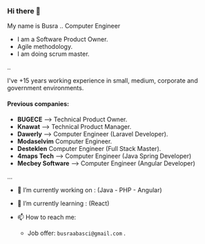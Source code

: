 ### Hi there 👋

My name is Busra .. Computer Engineer
- I am a Software Product Owner.
- Agile methodology.
- I am doing scrum master.

..

I've +15 years working experience in small, medium, corporate and government environments.

#### Previous companies:
- **BUGECE** --> Technical Product Owner.
- **Knawat** --> Technical Product Manager.
- **Dawerly** --> Computer Engineer  (Laravel Developer).
- **Modaselvim**  Computer Engineer.
- **Desteklen**  Computer Engineer  (Full Stack Master).
- **4maps Tech** --> Computer Engineer (Java Spring Developer)
- **Mecbey Software** --> Computer Engineer (Angular Developer)


...


- 🔭 I’m currently working on : (Java - PHP - Angular)

- 🌱 I’m currently learning : (React)

- 📫 How to reach me:
  - Job offer: `busraabasci@gmail.com` .

<!--
**busrasoft/busra** is a ✨ _special_ ✨ repository because its `README.md` (this file) appears on your GitHub profile.

-->

